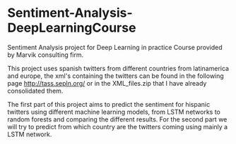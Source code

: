 # Sentiment-Analysis-DeepLearningCourse
Sentiment Analysis project for Deep Learning in practice Course provided by Marvik consulting firm.

This project uses spanish twitters from different countries from latinamerica and europe, the xml's containing the twitters can be found in the following page http://tass.sepln.org/ or in the XML_files.zip that I have already consolidated them.

The first part of this project aims to predict the sentiment for hispanic twitters using different machine learning models, from LSTM networks to random forests and comparing the different results. For the second part we will try to predict from which country are the twitters coming using mainly a LSTM network.

